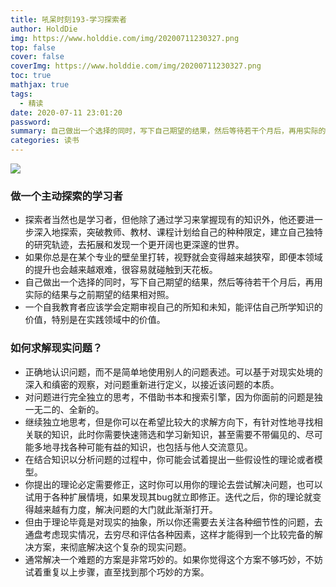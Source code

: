 ```yaml
---
title: 吼呆时刻193-学习探索者
author: HoldDie
img: https://www.holddie.com/img/20200711230327.png
top: false
cover: false
coverImg: https://www.holddie.com/img/20200711230327.png
toc: true
mathjax: true
tags:
  - 精读
date: 2020-07-11 23:01:20
password:
summary: 自己做出一个选择的同时，写下自己期望的结果，然后等待若干个月后，再用实际的结果与之前期望的结果相对照。
categories: 读书
---
```


![](https://www.holddie.com/img/20200711230327.png)

### 做一个主动探索的学习者

- 探索者当然也是学习者，但他除了通过学习来掌握现有的知识外，他还要进一步深入地探索，突破教师、教材、课程计划给自己的种种限定，建立自己独特的研究轨迹，去拓展和发现一个更开阔也更深邃的世界。
- 如果你总是在某个专业的壁垒里打转，视野就会变得越来越狭窄，即便本领域的提升也会越来越艰难，很容易就碰触到天花板。
- 自己做出一个选择的同时，写下自己期望的结果，然后等待若干个月后，再用实际的结果与之前期望的结果相对照。
- 一个自我教育者应该学会定期审视自己的所知和未知，能评估自己所学知识的价值，特别是在实践领域中的价值。



### 如何求解现实问题？

- 正确地认识问题，而不是简单地使用别人的问题表述。可以基于对现实处境的深入和缜密的观察，对问题重新进行定义，以接近该问题的本质。
- 对问题进行完全独立的思考，不借助书本和搜索引擎，因为你面前的问题是独一无二的、全新的。
- 继续独立地思考，但是你可以在希望比较大的求解方向下，有针对性地寻找相关联的知识，此时你需要快速筛选和学习新知识，甚至需要不带偏见的、尽可能多地寻找各种可能有益的知识，也包括与他人交流意见。
- 在结合知识以分析问题的过程中，你可能会试着提出一些假设性的理论或者模型。
- 你提出的理论必定需要修正，这时你可以用你的理论去尝试解决问题，也可以试用于各种扩展情境，如果发现其bug就立即修正。迭代之后，你的理论就变得越来越有力度，解决问题的大门就此渐渐打开。
- 但由于理论毕竟是对现实的抽象，所以你还需要去关注各种细节性的问题，去通盘考虑现实情况，去穷尽和评估各种因素，这样才能得到一个比较完备的解决方案，来彻底解决这个复杂的现实问题。
- 通常解决一个难题的方案是非常巧妙的。如果你觉得这个方案不够巧妙，不妨试着重复以上步骤，直至找到那个巧妙的方案。
